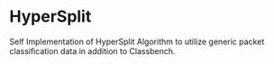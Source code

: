 # HyperSplit
Self Implementation of HyperSplit Algorithm to utilize generic packet classification data in addition to Classbench.
